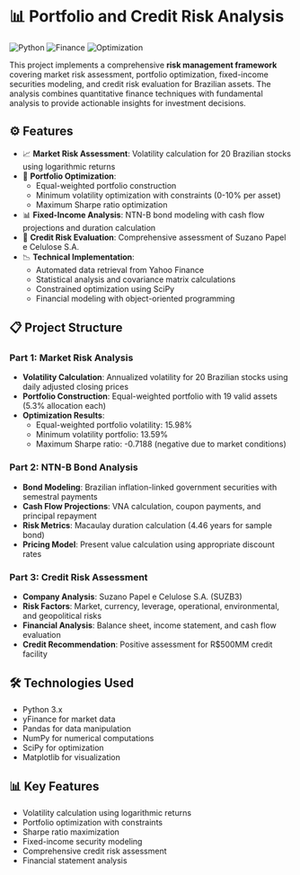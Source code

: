 # 📊 Portfolio and Credit Risk Analysis
![Python](https://img.shields.io/badge/Python-3.x-blue.svg)
![Finance](https://img.shields.io/badge/Finance-Risk%20Analysis-green.svg)
![Optimization](https://img.shields.io/badge/Optimization-Portfolio-yellow.svg)

This project implements a comprehensive **risk management framework** covering market risk assessment, portfolio optimization, fixed-income securities modeling, and credit risk evaluation for Brazilian assets. The analysis combines quantitative finance techniques with fundamental analysis to provide actionable insights for investment decisions.

## ⚙️ Features

- 📈 **Market Risk Assessment**: Volatility calculation for 20 Brazilian stocks using logarithmic returns
- 🧮 **Portfolio Optimization**: 
  - Equal-weighted portfolio construction
  - Minimum volatility optimization with constraints (0-10% per asset)
  - Maximum Sharpe ratio optimization
- 📊 **Fixed-Income Analysis**: NTN-B bond modeling with cash flow projections and duration calculation
- 🏦 **Credit Risk Evaluation**: Comprehensive assessment of Suzano Papel e Celulose S.A.
- 📉 **Technical Implementation**:
  - Automated data retrieval from Yahoo Finance
  - Statistical analysis and covariance matrix calculations
  - Constrained optimization using SciPy
  - Financial modeling with object-oriented programming

## 📋 Project Structure

### Part 1: Market Risk Analysis
- **Volatility Calculation**: Annualized volatility for 20 Brazilian stocks using daily adjusted closing prices
- **Portfolio Construction**: Equal-weighted portfolio with 19 valid assets (5.3% allocation each)
- **Optimization Results**:
  - Equal-weighted portfolio volatility: 15.98%
  - Minimum volatility portfolio: 13.59%
  - Maximum Sharpe ratio: -0.7188 (negative due to market conditions)

### Part 2: NTN-B Bond Analysis
- **Bond Modeling**: Brazilian inflation-linked government securities with semestral payments
- **Cash Flow Projections**: VNA calculation, coupon payments, and principal repayment
- **Risk Metrics**: Macaulay duration calculation (4.46 years for sample bond)
- **Pricing Model**: Present value calculation using appropriate discount rates

### Part 3: Credit Risk Assessment
- **Company Analysis**: Suzano Papel e Celulose S.A. (SUZB3)
- **Risk Factors**: Market, currency, leverage, operational, environmental, and geopolitical risks
- **Financial Analysis**: Balance sheet, income statement, and cash flow evaluation
- **Credit Recommendation**: Positive assessment for R$500MM credit facility

## 🛠️ Technologies Used

- Python 3.x
- yFinance for market data
- Pandas for data manipulation
- NumPy for numerical computations
- SciPy for optimization
- Matplotlib for visualization

## 📊 Key Features

- Volatility calculation using logarithmic returns
- Portfolio optimization with constraints
- Sharpe ratio maximization
- Fixed-income security modeling
- Comprehensive credit risk assessment
- Financial statement analysis
